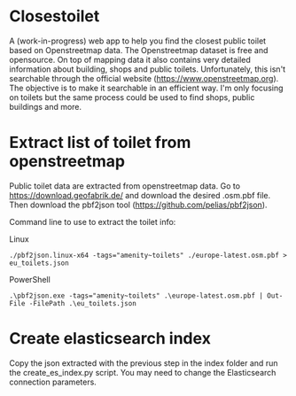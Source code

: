 # Closestoilet
A (work-in-progress) web app to help you find the closest public toilet based on Openstreetmap data. The Openstreetmap dataset is free and opensource. On top of mapping data it also contains very detailed information about building, shops and public toilets. Unfortunately, this isn't searchable through the official website (https://www.openstreetmap.org). The objective is to make it searchable in an efficient way. I'm only focusing on toilets but the same process could be used to find shops, public buildings and more.

# Extract list of toilet from openstreetmap

Public toilet data are extracted from openstreetmap data. Go to https://download.geofabrik.de/ and download the desired .osm.pbf file. Then download the pbf2json tool (https://github.com/pelias/pbf2json).

Command line to use to extract the toilet info:

Linux

```
./pbf2json.linux-x64 -tags="amenity~toilets" ./europe-latest.osm.pbf > eu_toilets.json
```

PowerShell

```
.\pbf2json.exe -tags="amenity~toilets" .\europe-latest.osm.pbf | Out-File -FilePath .\eu_toilets.json
```

# Create elasticsearch index

Copy the json extracted with the previous step in the index folder and run the create_es_index.py script. You may need to change the Elasticsearch connection parameters.